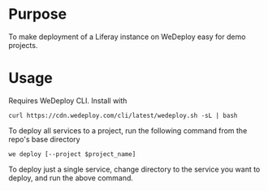 # Purpose

To make deployment of a Liferay instance on WeDeploy easy for demo projects.

# Usage

Requires WeDeploy CLI. Install with

    curl https://cdn.wedeploy.com/cli/latest/wedeploy.sh -sL | bash

To deploy all services to a project, run the following command from the repo's base directory

    we deploy [--project $project_name]

To deploy just a single service, change directory to the service you want to deploy, and run the above command.
